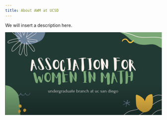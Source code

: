 ```yaml
---
title: About AWM at UCSD
---
```


We will insert a description here.

[![AWMYouTube](AWMVideoScreenShot.png)](https://www.youtube.com/watch?v=faTobNf-6-k)

